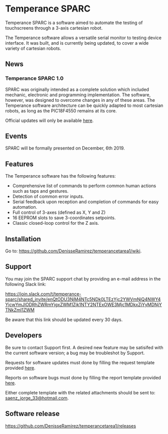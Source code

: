 # Temperance SPARC 
Temperance SPARC is a software aimed to automate the testing of touchscreens through a 3-axis cartesian robot.

The Temperance software allows a versatile serial monitor to testing device interface. It was built, and is currently being updated, to cover a wide variety of cartesian robots.
## News
### Temperance SPARC 1.0
SPARC was originally intended as a complete solution which included mechanic, electronic and programming implementation. The software, however, was designed to overcome changes in any of these areas. The Temperance software architecture can be quickly adapted to most cartesian robots, as long as the PIC18F4550 remains at its core. 

Official updates will only be available [here](https://github.com/DenisseRamirez/temperancetarea1).
## Events
SPARC will be formally presented on December, 6th 2019.
## Features
The Temperance software has the following features:
- Comprehensive list of commands to perform common human actions such as taps and gestures. 
- Detection of common error inputs.
- Serial feedback upon reception and completion of commands for easy automation.
- Full control of 3-axes (defined as X, Y and Z)
- 16 EEPROM slots to save 3-coordinates setpoints.
- Classic closed-loop control for the Z axis.
## Installation
Go to: https://github.com/DenisseRamirez/temperancetarea1/wiki.
## Support
You may join the SPARC support chat by providing an e-mail address in the following Slack link:

https://join.slack.com/t/temperance-sparc/shared_invite/enQtODU3NjM4NTc5NDk0LTEzYjc2YWVmNjQ4NWY4YjcwYmJlODRhZWRmYjgxZWM1Zjk1NTY2NTExOWE3Mjc1MDkxZjYyMDNjYTNkZmI1ZWM

Be aware that this link should be updated every 30 days.
## Developers
Be sure to contact Support first. A desired new feature may be satisifed with the current software version; a bug may be troubleshot by Support. 

Requests for software updates must done by filling the request template provided [here]().

Reports on software bugs must done by filling the report template provided [here]().

Either complete template with the related attachments should be sent to: saenz_jorge_33@hotmail.com.
## Software release 
https://github.com/DenisseRamirez/temperancetarea1/releases
